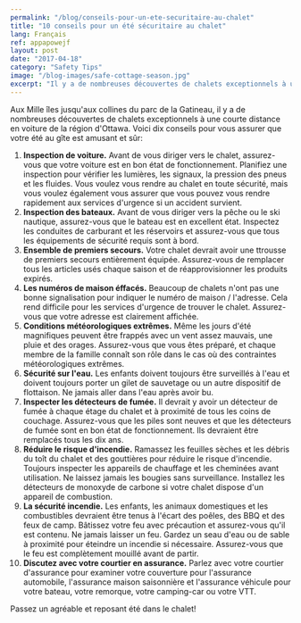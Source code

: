 ```yaml
---
permalink: "/blog/conseils-pour-un-ete-securitaire-au-chalet"
title: "10 conseils pour un été sécuritaire au chalet"
lang: Français
ref: appapowejf
layout: post
date: "2017-04-18"
category: "Safety Tips"
image: "/blog-images/safe-cottage-season.jpg"
excerpt: "Il y a de nombreuses découvertes de chalets exceptionnels à une courte distance en voiture de la région d'Ottawa. Voici dix conseils pour vous assurer que votre été au gîte est amusant et sûr."
---
```


Aux Mille îles jusqu'aux collines du parc de la Gatineau, il y a de nombreuses découvertes de chalets exceptionnels à une courte distance en voiture de la région d'Ottawa. Voici dix conseils pour vous assurer que votre été au gîte est amusant et sûr:

1. **Inspection de voiture.** Avant de vous diriger vers le chalet, assurez-vous que votre voiture est en bon état de fonctionnement. Planifiez une inspection pour vérifier les lumières, les signaux, la pression des pneus et les fluides. Vous voulez vous rendre au chalet en toute sécurité, mais vous voulez également vous assurer que vous pouvez vous rendre rapidement aux services d'urgence si un accident survient.
2. **Inspection des bateaux.** Avant de vous diriger vers la pêche ou le ski nautique, assurez-vous que le bateau est en excellent état. Inspectez les conduites de carburant et les réservoirs et assurez-vous que tous les équipements de sécurité requis sont à bord.
3. **Ensemble de premiers secours.** Votre chalet devrait avoir une ttrousse de premiers secours entièrement équipée. Assurez-vous de remplacer tous les articles usés chaque saison et de réapprovisionner les produits expirés.
4. **Les numéros de maison éffacés.** Beaucoup de chalets n'ont pas une bonne signalisation pour indiquer le numéro de maison / l'adresse. Cela rend difficile pour les services d'urgence de trouver le chalet. Assurez-vous que votre adresse est clairement affichée.
5. **Conditions météorologiques extrêmes.** Même les jours d'été magnifiques peuvent être frappés avec un vent assez mauvais, une pluie et des orages. Assurez-vous que vous êtes préparé, et chaque membre de la famille connaît son rôle dans le cas où des contraintes météorologiques extrêmes.
6. **Sécurité sur l'eau.** Les enfants doivent toujours être surveillés à l'eau et doivent toujours porter un gilet de sauvetage ou un autre dispositif de flottaison. Ne jamais aller dans l'eau après avoir bu.
7. **Inspecter les détecteurs de fumée.** Il devrait y avoir un détecteur de fumée à chaque étage du chalet et à proximité de tous les coins de couchage. Assurez-vous que les piles sont neuves et que les détecteurs de fumée sont en bon état de fonctionnement. Ils devraient être remplacés tous les dix ans.
8. **Réduire le risque d'incendie.** Ramassez les feuilles sèches et les débris du toît du chalet et des gouttières pour réduire le risque d'incendie. Toujours inspecter les appareils de chauffage et les cheminées avant utilisation. Ne laissez jamais les bougies sans surveillance. Installez les détecteurs de monoxyde de carbone si votre chalet dispose d'un appareil de combustion.
9. **La sécurité incendie.** Les enfants, les animaux domestiques et les combustibles devraient être tenus à l'écart des poêles, des BBQ et des feux de camp. Bâtissez votre feu avec précaution et assurez-vous qu'il est contenu. Ne jamais laisser un feu. Gardez un seau d'eau ou de sable à proximité pour éteindre un incendie si nécessaire. Assurez-vous que le feu est complètement mouillé avant de partir.
10. **Discutez avec votre courtier en assurance.** Parlez avec votre courtier d'assurance pour examiner votre couverture pour l'assurance automobile, l'assurance maison saisonnière et l'assurance véhicule pour votre bateau, votre remorque, votre camping-car ou votre VTT.

Passez un agréable et reposant été dans le chalet!